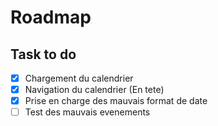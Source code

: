 # Roadmap

## Task to do

- [x] Chargement du calendrier
- [x] Navigation du calendrier (En tete)
- [x] Prise en charge des mauvais format de date
- [ ] Test des mauvais evenements
